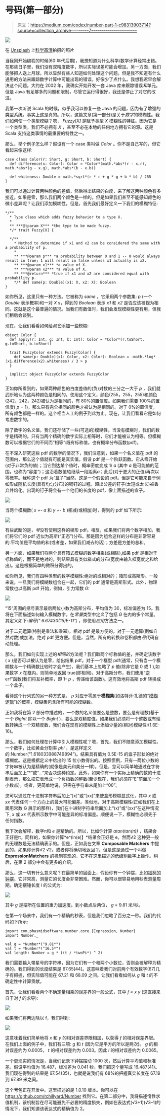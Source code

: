 # 号码(第一部分)

> 原文：<https://medium.com/codex/number-part-1-c98313903714?source=collection_archive---------7----------------------->

![](img/8cc1389c36992b55f44bf247c48ceb60.png)

在 [Unsplash](https://unsplash.com?utm_source=medium&utm_medium=referral) 上[科学高清](https://unsplash.com/@scienceinhd?utm_source=medium&utm_medium=referral)拍摄的照片

当我刚开始编程的时候(60 年代后期)，我想知道为什么科学/数学计算经常出错。在那些日子里，我们没有双精度数字，所以实际误差可能会增加。另一方面，我们能够把人送上月球，所以显然有些人知道如何处理这个问题。但是我不知道有什么通用的方法来跟踪数字计算中可能出现的错误。好像少了点什么。我想我迟早会解决这个问题。大约在 2002 年，我确实开始开发一套 Java 库来跟踪错误*和*单元。但是 Java 有足够多的问题和限制，尽管它运行得很好，我还是停止了对它的改进。

我第一次听说 Scala 的时候，似乎我可以修复一些 Java 的问题，因为有了增强的类型系统。事实上这是真的。所以，这篇文章(第一部分)是关于*数字*的模糊性。我们如何使一个类型模糊？嗯， *Fuzzy[X]* 是赋予类型 *X* 模糊性的特征。因为它是一个类型类，我们不必拥有 *X* ，甚至不必在本地的任何地方拥有它的源。这是 Scala 支持这类事情的最重要的特性之一。

那么，举个例子怎么样？假设有一个 case 类叫做 *Color* 。你不是自己写的，但它看起来像这样:

```
case class Color(r: Short, g: Short, b: Short) {
  def difference(x: Color): Color = *Color*(math.*abs*(r - x.r), math.*abs*(g - x.g), math.*abs*(b - x.b))

  def whiteness: Double = math.*sqrt*(r * r + g * g + b * b) / 255
}
```

我们可以通过计算两种颜色的差值，然后得出结果的白度，来了解这两种颜色有多接近。如果是零，那么我们两个颜色是一样的。但是如果我们甚至不能感知颜色的微小差异呢？让我们添加模糊性。但是，首先我们最好定义一下我们的模糊特征:

```
*/**
  * Type class which adds fuzzy behavior to a type X.
  *
  ** ***@tparam X*** *the type to be made fuzzy.
  */* trait Fuzzy[X] {

  */**
    * Method to determine if x1 and x2 can be considered the same with a probability of p.
    *
    ** ***@param p*** *a probability between 0 and 1 -- 0 would always result in true; 1 will result in false unless x1 actually is x2.
    ** ***@param x1*** *a value of X.
    ** ***@param x2*** *a value of X.
    ** ***@return*** *true if x1 and x2 are considered equal with probability p.
    */* def same(p: Double)(x1: X, x2: X): Boolean
}
```

如你所见，这里只有一种方法。它被称为 *same* ，它采用两个参数集: *p* (一个 *Double* 表示概率)和一对 *X* s，得到的 *Boolean* 表示 *x1* 和 *x2* 是否应该被视为相同。这就是这个最普遍的情况。当我们有数值时，我们会发现模糊性更有用，但我们稍后会谈到。

现在，让我们看看如何给*颜色*添加一些模糊:

```
object Color {
  def apply(r: Int, g: Int, b: Int): Color = *Color*(r.toShort, g.toShort, b.toShort)

  trait FuzzyColor extends Fuzzy[Color] {
    def same(p: Double)(x1: Color, x2: Color): Boolean = -math.*log*(x1.difference(x2).whiteness) / 3 > p
  }

  implicit object FuzzyColor extends FuzzyColor
}
```

正如你所看到的，如果两种颜色的白度差值的(负)对数的三分之一大于 *p* ，我们就武断地认为这两种颜色是相同的。使用这个定义，颜色(255，255，255)和颜色(242，242，242)被认为是相同的，有 80%的置信度。如果我们需要 100%的置信度( *p* = 1)，那么只有完全相同的颜色才被认为是相同的。对于 0%的置信度，所有颜色都是一样的。这个相当人工的例子到此为止。现在，让我们看看它是如何考虑数字的。

除了数字的名义值，我们还存储了一些(可选的)模糊性。当没有模糊时，我们的数字是精确的。只有当两个精确的数字实际上相等时，它们才能被认为相等。但模糊数可以根据它们的不同而“相等”:既有标称值，也有概率分布函数(pdf)。

在不深入研究这些 pdf 的数学的情况下，我们注意到，如果一个名义值在 pdf 的范围内，那么这个值就有可能是真实值。假设 pdf 是一个阶跃函数。它从零开始(对于非常负的值)；当它到达某个值时，概率密度变成 1/ *a* (其中 *a* 是可能值的范围，也称为“容差”)；这沿着数值轴继续一段距离*a*；此后(对于更大的正值)再次以零概率。我称这个 pdf 为“盒子”当然，这是一个假设的 pdf。但是它可能来自于例如形成随机长度(具有均匀分布)的钢钉的过程。超出公差的钉子(太短或太长)被丢弃并熔化。出现的钉子将会有一个他们的长度的 pdf，像上面描述的盒子。

![](img/f502cac06abff5465bfbe4fcd01fca11.png)

当两个模糊数( *x +- a* 和 *y +- b* )相减(或相加)时，得到的 pdf 如下所示:

![](img/d03d0e14022f670d0ab8ed9b759111d5.png)

有些武断的是，*号*没有使用这样的梯形 pdf。相反，如果我们将两个数字相加，我们将它们的 pdf 近似为高斯(“正态”)分布。那是因为组合这样的分布是非常容易的:平均值是平均值的和(或者差，如果我们减去的话)；方差是方差的总和。

另一方面，如果我们将两个具有箱式模糊的数字相乘(或相除),如果 pdf 是相对于标称值的，而不是绝对的，则结果具有类似箱式的分布(宽度由输入框宽度之和给出)。这是根据简单的微积分得出的。

如你所见，我们有四种类型的数字模糊性:绝对的或相对的；箱形或高斯形。一般来说，一旦我们将模糊数组合在一起，它们的 pdf 通常是高斯形式。此外，物理常数也以高斯 pdf 开始，例如，引力常数 *G:*

![](img/703dbbf1eb523793dbdbcd59f43548bf.png)

“15”周围的括号表示最后两位小数为高斯分布，平均值为 30，标准偏差为 15。我将在下面描述如何输入模糊数字。在*常量*类型中定义了包括 *G* 在内的多个常量。其定义如下:*编号(" 6.67430(15)E-11")* ，即使用*应用*方法之一。

对于二元运算(特别是乘法和乘幂)，相对 pdf 是最方便的。对于一元运算(例如自然对数)或加法，绝对 pdf 更方便。但是，当然，所有的转换和卷积都由*号*代码自动处理。

那么，我们如何实现上述的*相同的*方法呢？我们取两个标称值的差，并确定该数字( *x* )是否可以被认为是零，给出结果 pdf。对于一个框型 pdf(通常，只有当一个模糊数与一个精确数比较时才会产生)，我们基本上忽略了 *p* 值(除非它是 0 或 1 ),如果数字 *x* 在框内，则简单地返回 true(即相同)。对于高斯分布，我们使用“逆 erf”函数(我们将互补概率，即 1- *p* ，传递给该函数)。这有效地将高斯 pdf 转换成一个盒子。

看待这个行列式的另一种方式是， *p* 对应于零属于**模糊集**(如洛特菲·扎德的“[模糊逻辑](https://en.wikipedia.org/wiki/Fuzzy_logic)”)的概率，模糊集包含所有可能的模糊数。

正如我将在第 2 部分中描述的，一个数的名义值要么是整数，要么是有理数(基于一个 *BigInt* 除以一个 *BigInt* )，要么是双精度值。如果我们必须将一个整数或有理数转换成一个双精度数，我们会在现有的模糊性上添加少量的(相对)模糊性:(1.6E-16)。

那么，我们如何处理在计算中引入模糊性呢？嗯，首先，我们不随意添加模糊性。一个数字，比如黄金分割率 *phi* ，是这样定义的:Number(“1.618033988749894”)。结果具有值为 0.5E-15 的盒子形状的绝对模糊度。这是根据定义中给出的 15 位小数得出的。按照惯例，只有一两位小数的字符串被认为是精确的(就像是美元和美分一样)。但是，您可以简单地通过在字符串后面加上“*”或“…”来否决这种约定。此外，如果你有一个实际上精确的数的十进制表示，那么把它表示成一个负指数的整数(至少现在，我们必须在“E”前面加一个小数点)。或者，更简单地说，只需在字符串末尾加上“00”。

您可以通过在十进制字符串后加上“[x]”或“[xx]”来使盒形模糊显式化，其中 *x* 或 *xx* 代表任何一个方向上的最大可能偏差。类似地，对于高斯模糊性(正如我们在上面用常数 G 展示的那样)，我们在十进制字符串后面加上“(x)”或“(xx)”在这种情况下, *x* 或 *xx* 代表所示数字中可能差异的标准偏差。顺便说一下，模糊性必须先于任何指数。

我下次会解释，数字π和 *e* 是精确的。所以，比如你计算 *atan(tan(π))* ，结果会正好是π。同样的，如果你计算*e^(ln(e)】*结果会正好是 e，然而√2 这种更一般的无理数是无法精确表示的。但是，正如我在文章 **Composable Matchers** 中提到的，如果你计算√2 √2，或者你将确切地返回 2，但是这是通过一个叫做 **ExpressionMatchers** 的机制实现的，它不在这里描述的低级别数字上操作。稍后，在第 2 部分中会有更多的介绍。

那么，这一切有什么意义呢？在最简单的层面上，假设你有一个钟摆，比如[福柯的钟摆](https://en.wikipedia.org/wiki/Foucault_pendulum)。它非常高，测量它的长度会非常困难。然而，你可以很容易地用秒表测量周期。确定摆锤长度 *l* 的公式为:

![](img/7510aa97a42dca74355e6b7a2e8783a8.png)

其中 *g* 是摆所在位置的重力加速度。到小数点后两位， *g* = 9.81 米/秒。

在第一个场景中，我们有一个精确的秒表，但是我们忽略了百分之一秒。我们的代码如下所示:

```
import com.phasmidsoftware.number.core.{Expression, Number}
import Number._

val g = *Number*("9.81*")
val t = *Number*("16.5*")
val length: Number = g * ((t / *twoPi*) ^ 2)
```

我们需要输入带星号的字符串，因为它们有一个和两个小数位，否则会被解释为精确的。我们得到的长度结果是 67.65[44]。这意味着我们对前两个有效数字(67)几乎有把握，但实际值可能在 67.21 和 68.09 之间。让我们看看如何从 *g* 和 *t* 的不确定性中计算贡献。

首先，让我们看看两个不确定量相乘的误差界的一般公式，其中 *f = x y* (这直接来自于对 *f* 的求导):

![](img/88c6f99e9ddf28b98e7068bda9eb517f.png)

如果我们将两边除以 f，我们得到:

![](img/6b48bb5e7521dd4e184f17d9aaa5a574.png)

这意味着我们简单地将 *x* 和 *y* 的相对误差界限相加，以获得 *f* 的相对误差界限。在我们上面的例子中，我们有三项: *g* 和 *t* (因为它是平方的所以是两次)。 *g* 的相对误差约为 0.0005， *t* 的相对误差约为 0.003。因此 *l* 的相对误差约为 0.0065。

一个更现实的情况是，当我们记录下钟摆摆动 1000 次，然后计算平均值和标准差。假设平均值为 16.487，标准差为 0.041 秒。我们把这个量写成 16.487(41)。我们现在得到的结果是 67.54(35)，也就是说我们有 68%的把握真实长度在 67.19 到 67.89 米之间。

这个**号**包正在开发中。这里描述的是 1.0.10 版本。你可以在 https://github.com/rchillyard/Number 找到它。在第二部分中，我将描述惰性求值机制，该机制旨在尽可能避免不必要的精度损失，例如在表达式(√3+1)(√3–1)的情况下，我们知道该表达式的精确值为 2。